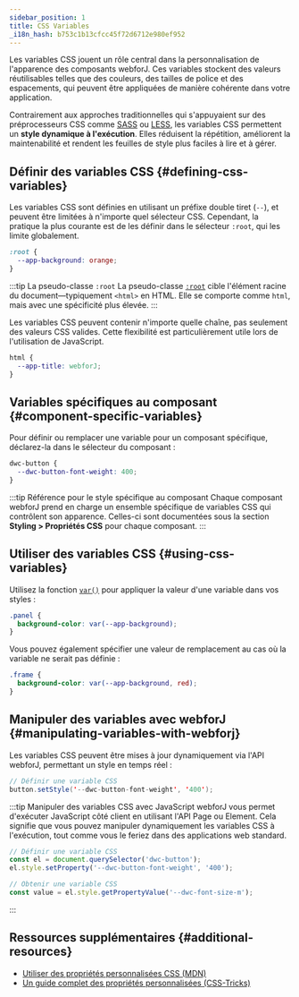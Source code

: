 ```yaml
---
sidebar_position: 1
title: CSS Variables
_i18n_hash: b753c1b13cfcc45f72d6712e980ef952
---
```

Les variables CSS jouent un rôle central dans la personnalisation de l'apparence des composants webforJ. Ces variables stockent des valeurs réutilisables telles que des couleurs, des tailles de police et des espacements, qui peuvent être appliquées de manière cohérente dans votre application.

Contrairement aux approches traditionnelles qui s'appuyaient sur des préprocesseurs CSS comme [SASS](https://sass-lang.com/) ou [LESS](https://lesscss.org/), les variables CSS permettent un **style dynamique à l'exécution**. Elles réduisent la répétition, améliorent la maintenabilité et rendent les feuilles de style plus faciles à lire et à gérer.

## Définir des variables CSS {#defining-css-variables}

Les variables CSS sont définies en utilisant un préfixe double tiret (`--`), et peuvent être limitées à n'importe quel sélecteur CSS. Cependant, la pratique la plus courante est de les définir dans le sélecteur `:root`, qui les limite globalement.

```css
:root {
  --app-background: orange;
}
```

:::tip La pseudo-classe `:root`
La pseudo-classe [`:root`](https://developer.mozilla.org/en-US/docs/Web/CSS/:root) cible l'élément racine du document—typiquement `<html>` en HTML. Elle se comporte comme `html`, mais avec une spécificité plus élevée.
:::

Les variables CSS peuvent contenir n'importe quelle chaîne, pas seulement des valeurs CSS valides. Cette flexibilité est particulièrement utile lors de l'utilisation de JavaScript.

```css
html {
  --app-title: webforJ;
}
```

## Variables spécifiques au composant {#component-specific-variables}

Pour définir ou remplacer une variable pour un composant spécifique, déclarez-la dans le sélecteur du composant :

```css
dwc-button {
  --dwc-button-font-weight: 400;
}
```

:::tip Référence pour le style spécifique au composant
Chaque composant webforJ prend en charge un ensemble spécifique de variables CSS qui contrôlent son apparence. Celles-ci sont documentées sous la section **Styling > Propriétés CSS** pour chaque composant. 
:::


## Utiliser des variables CSS {#using-css-variables}

Utilisez la fonction [`var()`](https://developer.mozilla.org/en-US/docs/Web/CSS/var()) pour appliquer la valeur d'une variable dans vos styles :

```css
.panel {
  background-color: var(--app-background);
}
```

Vous pouvez également spécifier une valeur de remplacement au cas où la variable ne serait pas définie :

```css
.frame {
  background-color: var(--app-background, red);
}
```

## Manipuler des variables avec webforJ {#manipulating-variables-with-webforj}

Les variables CSS peuvent être mises à jour dynamiquement via l'API webforJ, permettant un style en temps réel :

```java
// Définir une variable CSS
button.setStyle('--dwc-button-font-weight', '400');
```

:::tip Manipuler des variables CSS avec JavaScript
webforJ vous permet d'exécuter JavaScript côté client en utilisant l'API Page ou Element. Cela signifie que vous pouvez manipuler dynamiquement les variables CSS à l'exécution, tout comme vous le feriez dans des applications web standard.

```javascript
// Définir une variable CSS
const el = document.querySelector('dwc-button');
el.style.setProperty('--dwc-button-font-weight', '400');

// Obtenir une variable CSS
const value = el.style.getPropertyValue('--dwc-font-size-m');
```
:::

## Ressources supplémentaires {#additional-resources}

- [Utiliser des propriétés personnalisées CSS (MDN)](https://developer.mozilla.org/en-US/docs/Web/CSS/Using_CSS_custom_properties)  
- [Un guide complet des propriétés personnalisées (CSS-Tricks)](https://css-tricks.com/a-complete-guide-to-custom-properties/)

